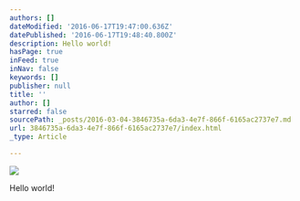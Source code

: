 ```yaml
---
authors: []
dateModified: '2016-06-17T19:47:00.636Z'
datePublished: '2016-06-17T19:48:40.800Z'
description: Hello world!
hasPage: true
inFeed: true
inNav: false
keywords: []
publisher: null
title: ''
author: []
starred: false
sourcePath: _posts/2016-03-04-3846735a-6da3-4e7f-866f-6165ac2737e7.md
url: 3846735a-6da3-4e7f-866f-6165ac2737e7/index.html
_type: Article

---
```

![](https://s3-us-west-2.amazonaws.com/the-grid-img/p/6b587ebe78f593cce7ec9ff0d439a043beca7c1d.jpg)

Hello world!
